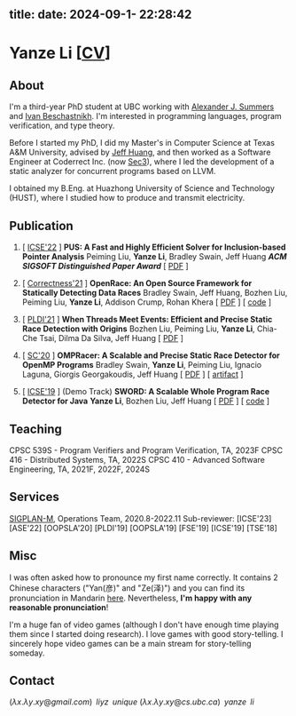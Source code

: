 title:
date: 2024-09-1- 22:28:42
---
# Yanze Li \[[CV](index/cv-yanzeli.pdf)\]

<!-- <img src="index/avatar.jpg" alt="avatar" style="float: right; margin: 20px; width: 150px;" /> -->

## About
I'm a third-year PhD student at UBC working with [Alexander J. Summers](https://www.cs.ubc.ca/~alexsumm/) and [Ivan Beschastnikh](https://www.cs.ubc.ca/~bestchai/). I'm interested in programming languages, program verification, and type theory.

Before I started my PhD, I did my Master's in Computer Science at Texas A&M University, advised by [Jeff Huang](https://o2lab.github.io/), and then worked as a Software Engineer at Coderrect Inc. (now [Sec3](https://www.sec3.dev/)), where I led the development of a static analyzer for concurrent programs based on LLVM.

I obtained my B.Eng. at Huazhong University of Science and Technology (HUST), where I studied how to produce and transmit electricity.


## Publication
1. \[ [ICSE'22](https://conf.researchr.org/home/icse-2022/) \] **PUS: A Fast and Highly Efficient Solver for Inclusion-based Pointer Analysis**
  Peiming Liu, **Yanze Li**, Bradley Swain, Jeff Huang
  **_ACM SIGSOFT Distinguished Paper Award_**
  \[ [PDF](index/icse22-pus.pdf) \]

2. \[ [Correctness'21](https://correctness-workshop.github.io/2021/) \] **OpenRace: An Open Source Framework for Statically Detecting Data Races**
  Bradley Swain, Jeff Huang, Bozhen Liu, Peiming Liu, **Yanze Li**, Addison Crump, Rohan Khera
  \[ [PDF](index/correctness21-openrace.pdf) \] \[ [code](https://github.com/BradSwain/OpenRace) \]

3. \[ [PLDI'21](https://pldi21.sigplan.org/) \] **When Threads Meet Events: Efficient and Precise Static Race Detection with Origins**
  Bozhen Liu, Peiming Liu, **Yanze Li**, Chia-Che Tsai, Dilma Da Silva, Jeff Huang
  \[ [PDF](index/pldi21-origin.pdf) \]

4. \[ [SC'20](https://sc20.supercomputing.org/) \] **OMPRacer: A Scalable and Precise Static Race Detector for OpenMP Programs**
  Bradley Swain, **Yanze Li**, Peiming Liu, Ignacio Laguna, Giorgis Georgakoudis, Jeff Huang
  \[ [PDF](index/sc20-ompracer.pdf) \] \[ [artifact](https://github.com/parasol-aser/OMPRacer) \]

5. \[ [ICSE'19](https://2019.icse-conferences.org/) \] (Demo Track) **SWORD: A Scalable Whole Program Race Detector for Java**
  **Yanze Li**, Bozhen Liu, Jeff Huang
  \[ [PDF](index/icse2019-demo.pdf) \] \[ [code](https://github.com/funemy/SWORD) \]

## Teaching

CPSC 539S - Program Verifiers and Program Verification, TA, 2023F
CPSC 416  - Distributed Systems, TA, 2022S
CPSC 410  - Advanced Software Engineering, TA, 2021F, 2022F, 2024S

## Services

[SIGPLAN-M](https://sigplan.org/LongTermMentoring/), Operations Team, 2020.8-2022.11
Sub-reviewer: \[ICSE'23\] \[ASE'22\] \[OOPSLA'20\] \[PLDI'19\] \[OOPSLA'19\] \[FSE'19\] \[ICSE'19\] \[TSE'18\]

## Misc
I was often asked how to pronounce my first name correctly. It contains 2 Chinese characters ("Yan(彦)" and "Ze(泽)") and you can find its pronunciation in Mandarin [here](https://translate.google.com/?sl=zh-CN&tl=en&text=%E5%BD%A6%E6%B3%BD&op=translate). Nevertheless, **I'm happy with any reasonable pronunciation**!

I'm a huge fan of video games (although I don't have enough time playing them since I started doing research). I love games with good story-telling. I sincerely hope video games can be a main stream for story-telling someday.

## Contact

$(\lambda x. \lambda y. xy@gmail.com)\;\;liyz\;\;unique$
$(\lambda x. \lambda y. xy@cs.ubc.ca)\;\;yanze\;\;li$
